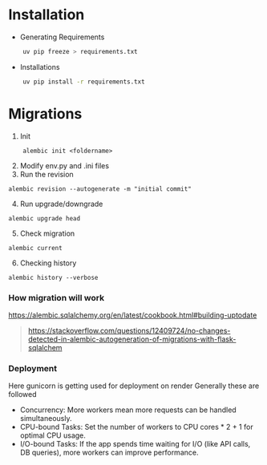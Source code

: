 # Installation
* Generating Requirements
```bash
    uv pip freeze > requirements.txt
```
* Installations
```bash
    uv pip install -r requirements.txt
```
# Migrations
1. Init
```shell
    alembic init <foldername>
```
2. Modify env.py and .ini files
3. Run the revision
```shell
alembic revision --autogenerate -m "initial commit"
```
4. Run upgrade/downgrade
```shell
alembic upgrade head
```
5. Check migration
```shell
alembic current
```
6. Checking history
```shell
alembic history --verbose
```
### How migration will work
https://alembic.sqlalchemy.org/en/latest/cookbook.html#building-uptodate

> https://stackoverflow.com/questions/12409724/no-changes-detected-in-alembic-autogeneration-of-migrations-with-flask-sqlalchem

### Deployment
Here gunicorn is getting used for deployment on render
Generally these are followed
* Concurrency: More workers mean more requests can be handled simultaneously.
* CPU-bound Tasks: Set the number of workers to CPU cores * 2 + 1 for optimal CPU usage.
* I/O-bound Tasks: If the app spends time waiting for I/O (like API calls, DB queries), more workers can improve performance.